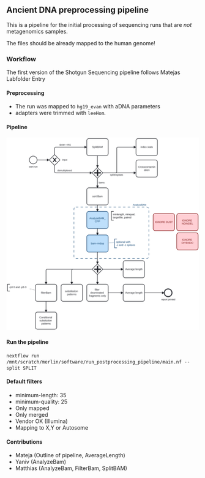## Ancient DNA preprocessing pipeline

This is a pipeline for the initial processing of sequencing runs that are _not_ metagenomics samples.

The files should be already mapped to the human genome!

### Workflow

The first version of the Shotgun Sequencing pipeline follows Matejas Labfolder Entry

#### Preprocessing

- The run was mapped to `hg19_evan` with aDNA parameters
- adapters were trimmed with `leeHom`.

#### Pipeline

![Pipeline overview](assets/pipeline/pipeline_overview.svg)

#### Run the pipeline

```
nextflow run /mnt/scratch/merlin/software/run_postprocessing_pipeline/main.nf --split SPLIT

```

#### Default filters

- minimum-length: 35
- minimum-quality: 25
- Only mapped
- Only merged
- Vendor OK (Illumina)
- Mapping to X,Y or Autosome

#### Contributions

- Mateja (Outline of pipeline, AverageLength)
- Yaniv (AnalyzeBam)
- Matthias (AnalyzeBam, FilterBam, SplitBAM)
